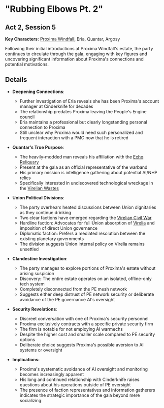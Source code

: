 # "Rubbing Elbows Pt. 2"
## Act 2, Session 5

**Key Characters:** [Proxima Windfall](/NPCs/Proxima%20Windfall.md), Eria, Quantar, Argosy

Following their initial introductions at Proxima Windfall's estate, the party continues to circulate through the gala, engaging with key figures and uncovering significant information about Proxima's connections and potential motivations.

## Details
- **Deepening Connections**:
  - Further investigation of Eria reveals she has been Proxima's account manager at Cinderknife for decades
  - The relationship predates Proxima leaving the People's Engine council
  - Eria maintains a professional but clearly longstanding personal connection to Proxima
  - Still unclear why Proxima would need such personalized and frequent interaction with a PMC now that he is retired

- **Quantar's True Purpose**:
  - The heavily-modded man reveals his affiliation with the [Echo Reliquary](/Factions/Warband/Echo%20Reliquary.md)
  - Present at the gala as an official representative of the warband
  - His primary mission is intelligence gathering about potential AI/NHP relics
  - Specifically interested in undiscovered technological wreckage in the [Virelian Wastes](/Locations/Virelian%20Wastes.md)

- **Union Political Divisions**:
  - The party overhears heated discussions between Union dignitaries as they continue drinking
  - Two clear factions have emerged regarding the [Virelian Civil War](/Events/Virelian%20Civil%20War.md)
  - Hardline faction: Advocates for full Union absorption of [Virelia](/Locations/Virelia.md) and imposition of direct Union governance
  - Diplomatic faction: Prefers a mediated resolution between the existing planetary governments
  - The division suggests Union internal policy on Virelia remains unsettled

- **Clandestine Investigation**:
  - The party manages to explore portions of Proxima's estate without arising suspicion
  - Discovery: The entire estate operates on an isolated, offline-only tech system
  - Completely disconnected from the PE mesh network
  - Suggests either deep distrust of PE network security or deliberate avoidance of the PE governance AI's oversight

- **Security Revelations**:
  - Discreet conversation with one of Proxima's security personnel
  - Proxima exclusively contracts with a specific private security firm
  - The firm is notable for not employing AI warmechs
  - Despite the higher cost and smaller scale compared to PE security options
  - Deliberate choice suggests Proxima's possible aversion to AI systems or oversight

- **Implications**:
  - Proxima's systematic avoidance of AI oversight and monitoring becomes increasingly apparent
  - His long and continued relationship with Cinderknife raises questions about his operations outside of PE oversight
  - The presence of faction representatives and information gatherers indicates the strategic importance of the gala beyond mere socializing
